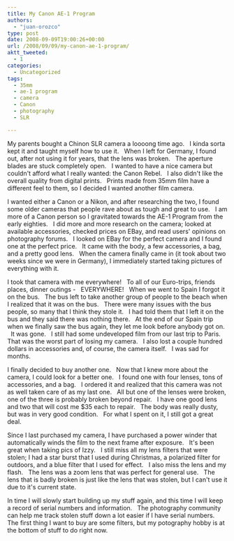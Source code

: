 ```yaml
---
title: My Canon AE-1 Program
authors: 
  - "juan-orozco"
type: post
date: 2008-09-09T19:00:26+00:00
url: /2008/09/09/my-canon-ae-1-program/
aktt_tweeted:
  - 1
categories:
  - Uncategorized
tags:
  - 35mm
  - ae-1 program
  - camera
  - Canon
  - photography
  - SLR

---
```

My parents bought a Chinon SLR camera a loooong time ago.   I kinda sorta kept it and taught myself how to use it.   When I left for Germany, I found out, after not using it for years, that the lens was broken.   The aperture blades are stuck completely open.   I wanted to have a nice camera but couldn't afford what I really wanted: the Canon Rebel.   I also didn't like the overall quality from digital prints.   Prints made from 35mm film have a different feel to them, so I decided I wanted another film camera.

I wanted either a Canon or a Nikon, and after researching the two, I found some older cameras that people rave about as tough and great to use.   I am more of a Canon person so I gravitated towards the AE-1 Program from the early eighties.   I did more and more research on the camera; looked at available accessories, checked prices on EBay, and read users' opinions on photography forums.   I looked on EBay for the perfect camera and I found one at the perfect price.   It came with the body, a few accessories, a bag, and a pretty good lens.   When the camera finally came in (it took about two weeks since we were in Germany), I immediately started taking pictures of everything with it.

I took that camera with me everywhere!   To all of our Euro-trips, friends places, dinner outings -   EVERYWHERE!   When we went to Spain I forgot it on the bus.   The bus left to take another group of people to the beach when I realized that it was on the bus.   There were many issues with the bus people, so many that I think they stole it.   I had told them that I left it on the bus and they said there was nothing there.   At the end of our Spain trip when we finally saw the bus again, they let me look before anybody got on.   It was gone.   I still had some undeveloped film from our last trip to Paris.   That was the worst part of losing my camera.   I also lost a couple hundred dollars in accessories and, of course, the camera itself.   I was sad for months.

I finally decided to buy another one.   Now that I knew more about the camera, I could look for a better one.   I found one with four lenses, tons of accessories, and a bag.   I ordered it and realized that this camera was not as well taken care of as my last one.   All but one of the lenses were broken, one of the three is probably broken beyond repair.   I have one good lens and two that will cost me $35 each to repair.   The body was really dusty, but was in very good condition.   For what I spent on it, I still got a great deal.

Since I last purchased my camera, I have purchased a power winder that automatically winds the film to the next frame after exposure.   It's been great when taking pics of Izzy.   I still miss all my lens filters that were stolen; I had a star burst that I used during Christmas, a polarized filter for outdoors, and a blue filter that I used for effect.   I also miss the lens and my flash.   The lens was a zoom lens that was perfect for general use.   The lens that is badly broken is just like the lens that was stolen, but I can't use it due to it's current state.

In time I will slowly start building up my stuff again, and this time I will keep a record of serial numbers and information.   The photography community can help me track stolen stuff down a lot easier if I have serial numbers.   The first thing I want to buy are some filters, but my potography hobby is at the bottom of stuff to do right now.
